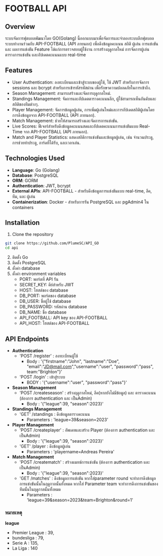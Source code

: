 #  FOOTBALL API

## Overview
ระบบจัดการฟุตบอลพัฒนาโดย GO(Golang) นี้ออกแบบมาเพื่อจัดการและจำลองระบบลีกฟุตบอล ระบบทำงานร่วมกับ API-FOOTBALL (API ภายนอก) เพื่อดึงข้อมูลคะแนน สถิติ ผู้เล่น การแข่งขัน และ ผลการแข่งขัน Feature ได้แก่การตรวจสอบผู้ใช้งาน การสร้างฤดูกาลใหม่ การจัดการผู้เล่น ตารางการแข่งขัน และอัปเดตคะแนนแบบ real-time

## Features
- User Authentication: ลงทะเบียนและเข้าสู่ระบบของผู้ใช้, ใช้ JWT สำหรับการจัดการ sessions และ bcrypt สำหรับการเข้ารหัสรหัสผ่าน เพื่อรักษาความปลอดภัยในการเข้าถึง.
- Season Management: สามารถสร้างและจัดการฤดูกาลใหม่.
- Standings Management: จัดการและอัปเดตตารางคะแนนลีก, ผู้ใช้สามารถเห็นอันดับและสถิติของทีมต่างๆ.
- Player Management: จัดการข้อมูลผู้เล่น, การเพิ่มผู้เล่นใหม่และการอัปเดตสถิติผู้เล่นโดยการดึงข้อมูลจาก API-FOOTBALL (API ภายนอก).
- Match Management: ช่วยให้สามารถสร้างและจัดการการแข่งขัน.
- Live Scores: ฟีเจอร์สำหรับดึงข้อมูลคะแนนสดและอัปเดตคะแนนการแข่งขันแบบ Real-Time จาก API-FOOTBALL (API ภายนอก).
- Match and Player Statistics: แสดงสถิติการแข่งขันและข้อมูลผู้เล่น, เช่น จำนวนประตู, การช่วยทำประตู, การ์ดที่ได้รับ, และเวลาเล่น.

## Technologies Used
- **Language**: Go (Golang)
- **Database**: PostgreSQL
- **ORM**: GORM
- **Authentication**: JWT, bcrypt
- **External APIs**: API-FOOTBALL - สำหรับดึงข้อมูลการแข่งขันแบบ real-time, ลีค, ทีม, และ ผู้เล่น
- **Containerization**: Docker - สำหรับการรัน PostgreSQL และ pgAdmin4 ใน containers

## Installation
1. Clone the repository
```bash
git clone https://github.com/PlumeSC/API_GO
cd api
```
2. ติดตั้ง Go
3. ติดตั้ง PostgreSQL
4. ตั้งค่า database
5. ตั้งค่า environment variables
    - PORT: พอร์ตที่ API รัน
    - SECRET_KEY: คีย์สำหรับ JWT
    - HOST: โฮสต์ของ database
    - DB_PORT: พอร์ตของ database
    - DB_USER: ชื่อผู้ใช้ database
    - DB_PASSWORD: รหัสผ่าน database
    - DB_NAME: ชื่อ database
    - API_FOOTBALL: API key ของ API-FOOTBALL
    - API_HOST: โฮสต์ของ API-FOOTBALL

## API Endpoints
- **Authentication**
    - 'POST /register' : ลงทะเบียนผู้ใช้
        - Body : '{"firstname":"John", "lastname":"Doe", "email":"JD@mail.com","username":"user", "password":"pass", team:"Brighton"}'
    - 'POST /login' : เข้าสู่ระบบ
        - BODY : '{"username":"user", "password":"pass"}'
- **Season Management**
    - 'POST /createseason' : สร้างฤดูกาลใหม่, ลีค(หากยังไม่มีข้อมูล) และ ตารางคะแนน (ต้องการ authentication และ เป็นAdmin)
        - Body : '{"league":39, "season":2023}'
- **Standings Management**
    - 'GET' /standings : ดึงข้อมูลตารางคะแนน
        - Parameters : 'league=39&season=2023'
- **Player Management**
    - 'POST /createplayer' : อัพเดทและสร้าง Player (ต้องการ authentication และ เป็นAdmin)
        - Body : '{"league":39, "season":2023}'
    - 'GET' /player : ดึงข้อมูลผู้เล่น
        - Parameters : 'playername=Andreas Pereira'
- **Match Management**
    - 'POST /creatematch' : สร้างแมทช์การแข่งขัน (ต้องการ authentication และ เป็นAdmin)
        - Body : '{"league":39, "season":2023}' 
    - 'GET /matches' : ดึงข้อมูลการแข่งขัน หากใส่parameter round จะทำการดึงข้อมูลการแข่งขันนั้นในฤดูกาลนั้นทั้งหมด หากใส่ Parameter team จะทำการดึงการแข่งขันของทีมนั้นในฤดูกาลนั้นทั้งหมด
        - Parameters : 'league=39&season=2023&team=Brighton&round=1'

###  หมายเหตุ
**league**
- Premier League : 39,
- bundesliga : 79,
- Serie A : 135,
- La Liga : 140
                  